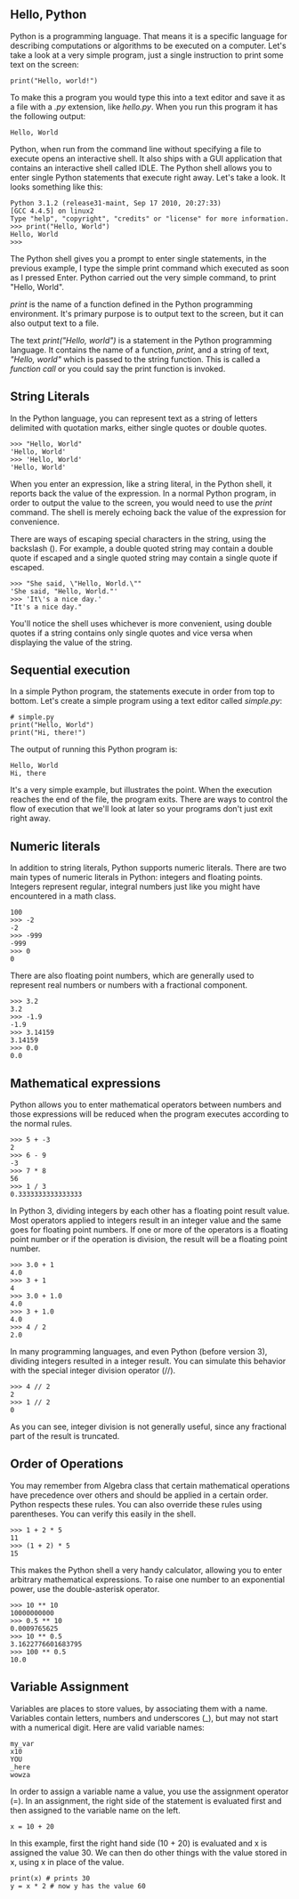 Hello, Python
-------------

Python is a programming language. That means it is a specific language
for describing computations or algorithms to be executed on a computer.
  Let's take a look at a very simple program, just a single instruction
  to print some text on the screen:

    print("Hello, world!")

To make this a program you would type this into a text editor and save
it as a file with a *.py* extension, like *hello.py*. When you run this
program it has the following output:

    Hello, World

Python, when run from the command line without specifying a file to
execute opens an interactive shell. It also ships with a GUI application
that contains an interactive shell called IDLE. The Python shell allows
you to enter single Python statements that execute right away. Let's
take a look. It looks something like this:

    Python 3.1.2 (release31-maint, Sep 17 2010, 20:27:33) 
    [GCC 4.4.5] on linux2
    Type "help", "copyright", "credits" or "license" for more information.
    >>> print("Hello, World")
    Hello, World
    >>> 

The Python shell gives you a prompt to enter single statements, in the
previous example, I type the simple print command which executed as
soon as I pressed Enter. Python carried out the very simple command, to
print "Hello, World".

*print* is the name of a function defined in the Python programming
environment. It's primary purpose is to output text to the screen, but
it can also output text to a file.

The text *print("Hello, world")* is a statement in the Python
programming language. It contains the name of a function, *print*, and a
string of text, *"Hello, world"* which is passed to the string function.
This is called a *function call* or you could say the print function is
invoked.

String Literals
---------------

In the Python language, you can represent text as a string of letters
delimited with quotation marks, either single quotes or double quotes.

    >>> "Hello, World"
    'Hello, World'
    >>> 'Hello, World'
    'Hello, World'

When you enter an expression, like a string literal, in the Python
shell, it reports back the value of the expression. In a normal Python
program, in order to output the value to the screen, you would need to
use the *print* command. The shell is merely echoing back the value of
the expression for convenience.

There are ways of escaping special characters in the string, using the
backslash (\). For example, a double quoted string may contain a double
quote if escaped and a single quoted string may contain a single quote
if escaped.

    >>> "She said, \"Hello, World.\""
    'She said, "Hello, World."'
    >>> 'It\'s a nice day.'
    "It's a nice day."

You'll notice the shell uses whichever is more convenient, using double
quotes if a string contains only single quotes and vice versa when
displaying the value of the string.

Sequential execution
--------------------

In a simple Python program, the statements execute in order from top to
bottom. Let's create a simple program using a text editor called
*simple.py*:

    # simple.py
    print("Hello, World")
    print("Hi, there!")

The output of running this Python program is:

    Hello, World
    Hi, there

It's a very simple example, but illustrates the point. When the
execution reaches the end of the file, the program exits. There are ways
to control the flow of execution that we'll look at later so your
programs don't just exit right away.

Numeric literals
----------------

In addition to string literals, Python supports numeric literals. There
are two main types of numeric literals in Python: integers and floating
points. Integers represent regular, integral numbers just like you might
have encountered in a math class.

    100
    >>> -2
    -2
    >>> -999
    -999
    >>> 0
    0

There are also floating point numbers, which are generally used to
represent real numbers or numbers with a fractional component.

    >>> 3.2
    3.2
    >>> -1.9
    -1.9
    >>> 3.14159
    3.14159
    >>> 0.0
    0.0

Mathematical expressions
------------------------

Python allows you to enter mathematical operators between numbers and
those expressions will be reduced when the program executes according to
the normal rules.

    >>> 5 + -3
    2
    >>> 6 - 9
    -3
    >>> 7 * 8
    56
    >>> 1 / 3
    0.3333333333333333

In Python 3, dividing integers by each other has a floating point result
value. Most operators applied to integers result in an integer value and
the same goes for floating point numbers. If one or more of the
operators is a floating point number or if the operation is division, the
result will be a floating point number.

    >>> 3.0 + 1
    4.0
    >>> 3 + 1
    4
    >>> 3.0 + 1.0
    4.0
    >>> 3 + 1.0
    4.0
    >>> 4 / 2
    2.0

In many programming languages, and even Python (before version 3),
dividing integers resulted in a integer result. You can simulate this
behavior with the special integer division operator (//).

    >>> 4 // 2
    2
    >>> 1 // 2
    0

As you can see, integer division is not generally useful, since any
fractional part of the result is truncated.

Order of Operations
-------------------

You may remember from Algebra class that certain mathematical operations
have precedence over others and should be applied in a certain order.
Python respects these rules. You can also override these rules using
parentheses. You can verify this easily in the shell.

    >>> 1 + 2 * 5
    11
    >>> (1 + 2) * 5
    15

This makes the Python shell a very handy calculator, allowing you to
enter arbitrary mathematical expressions. To raise one number to an
exponential power, use the double-asterisk operator.

    >>> 10 ** 10
    10000000000
    >>> 0.5 ** 10
    0.0009765625
    >>> 10 ** 0.5
    3.1622776601683795
    >>> 100 ** 0.5
    10.0

Variable Assignment
-------------------

Variables are places to store values, by associating them with a name.
Variables contain letters, numbers and underscores (&#95;), but may not
start with a numerical digit. Here are valid variable names:

    my_var
    x10
    YOU
    _here
    wowza

In order to assign a variable name a value, you use the assignment
operator (=). In an assignment, the right side of the statement is
evaluated first and then assigned to the variable name on the left.

    x = 10 + 20

In this example, first the right hand side (10 + 20) is evaluated and x
is assigned the value 30. We can then do other things with the value
stored in x, using x in place of the value.

    print(x) # prints 30
    y = x * 2 # now y has the value 60


